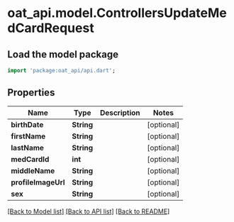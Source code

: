 # oat_api.model.ControllersUpdateMedCardRequest

## Load the model package
```dart
import 'package:oat_api/api.dart';
```

## Properties
Name | Type | Description | Notes
------------ | ------------- | ------------- | -------------
**birthDate** | **String** |  | [optional] 
**firstName** | **String** |  | [optional] 
**lastName** | **String** |  | [optional] 
**medCardId** | **int** |  | [optional] 
**middleName** | **String** |  | [optional] 
**profileImageUrl** | **String** |  | [optional] 
**sex** | **String** |  | [optional] 

[[Back to Model list]](../README.md#documentation-for-models) [[Back to API list]](../README.md#documentation-for-api-endpoints) [[Back to README]](../README.md)


